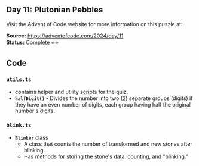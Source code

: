 ## Day 11: Plutonian Pebbles

Visit the Advent of Code website for more information on this puzzle at:

**Source:** https://adventofcode.com/2024/day/11<br>
**Status:** Complete ⭐⭐

## Code

### `utils.ts`

- contains helper and utility scripts for the quiz.
- **`halfDigit()`** - Divides the number into two (2) separate groups (digits) if they have an even number of digits, each group having half the original number's digits.

### `blink.ts`

- **`Blinker`** class
   - A class that counts the number of transformed and new stones after blinking.
   - Has methods for storing the stone's data, counting, and "blinking."
